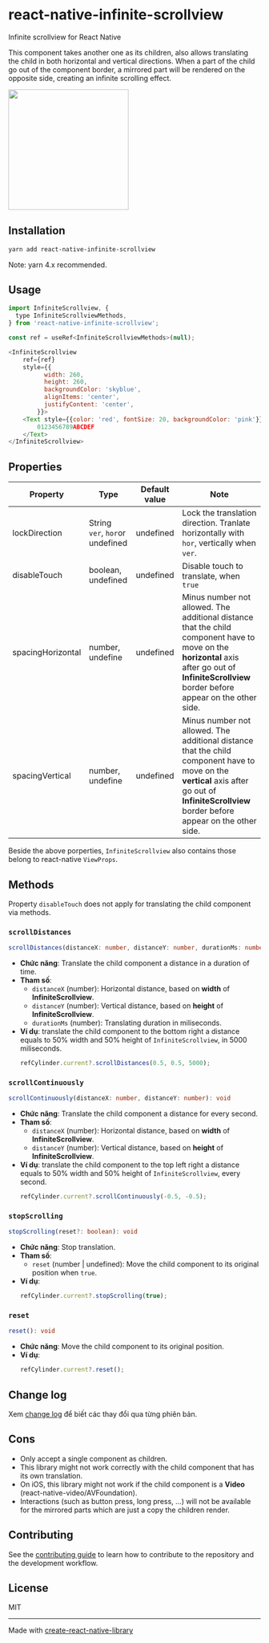 # react-native-infinite-scrollview

Infinite scrollview for React Native

This component takes another one as its children, also allows translating the child in both horizontal and vertical directions. When a part of the child go out of the component border, a mirrored part will be rendered on the opposite side, creating an infinite scrolling effect.

<img src="demo.gif" width="240" />

## Installation

```sh
yarn add react-native-infinite-scrollview
```

Note: yarn 4.x recommended.

## Usage


```js
import InfiniteScrollview, {
  type InfiniteScrollviewMethods,
} from 'react-native-infinite-scrollview';

const ref = useRef<InfiniteScrollviewMethods>(null);

<InfiniteScrollview 
    ref={ref}
    style={{
          width: 260,
          height: 260,
          backgroundColor: 'skyblue',
          alignItems: 'center',
          justifyContent: 'center',
        }}>
    <Text style={{color: 'red', fontSize: 20, backgroundColor: 'pink'}}>
        0123456789ABCDEF
    </Text>
</InfiniteScrollview>
```

## Properties

| Property          | Type                | Default value    | Note                   |
|-------------------|---------------------|------------------|------------------------|
| lockDirection     | String ```ver```, ```hor```or undefined  | undefined        | Lock the translation direction. Tranlate horizontally with ```hor```, vertically when ```ver```. |
| disableTouch      | boolean, undefined  | undefined        | Disable touch to translate, when ```true``` |
| spacingHorizontal | number, undefine    | undefined        | Minus number not allowed. The additional distance that the child component have to move on the **horizontal** axis after go out of **InfiniteScrollview** border before appear on the other side. |
| spacingVertical   | number, undefine    | undefined        | Minus number not allowed. The additional distance that the child component have to move on the **vertical** axis after go out of **InfiniteScrollview** border before appear on the other side. |

Beside the above porperties, ```InfiniteScrollview``` also contains those belong to react-native ```ViewProps```.

## Methods

Property ```disableTouch``` does not apply for translating the child component via methods.

### `scrollDistances`

```typescript
scrollDistances(distanceX: number, distanceY: number, durationMs: number): void
```

- **Chức năng**: Translate the child component a distance in a duration of time.
- **Tham số**:
  - `distanceX` (number): Horizontal distance, based on **width** of **InfiniteScrollview**.
  - `distanceY` (number): Vertical distance, based on **height** of **InfiniteScrollview**.
  - `durationMs` (number): Translating duration in miliseconds.
- **Ví dụ**: translate the child component to the bottom right a distance equals to 50% width and 50% height of ```InfiniteScrollview```, in 5000 miliseconds.
  ```typescript
  refCylinder.current?.scrollDistances(0.5, 0.5, 5000);
  ```

### `scrollContinuously`

```typescript
scrollContinuously(distanceX: number, distanceY: number): void
```

- **Chức năng**: Translate the child component a distance for every second.
- **Tham số**:
  - `distanceX` (number): Horizontal distance, based on **width** of **InfiniteScrollview**.
  - `distanceY` (number): Vertical distance, based on **height** of **InfiniteScrollview**.
- **Ví dụ**: translate the child component to the top left right a distance equals to 50% width and 50% height of ```InfiniteScrollview```, every second.
  ```typescript
  refCylinder.current?.scrollContinuously(-0.5, -0.5);
  ```

### `stopScrolling`

```typescript
stopScrolling(reset?: boolean): void
```

- **Chức năng**: Stop translation.
- **Tham số**:
  - `reset` (number | undefined): Move the child component to its original position when ```true```.
- **Ví dụ**:
  ```typescript
  refCylinder.current?.stopScrolling(true);
  ```

### `reset`

```typescript
reset(): void
```

- **Chức năng**: Move the child component to its original position.
- **Ví dụ**:
  ```typescript
  refCylinder.current?.reset();
  ```


## Change log

Xem [change log](CHANGELOG.md) để biết các thay đổi qua từng phiên bản.


## Cons
 - Only accept a single component as children.
 - This library might not work correctly with the child component that has its own translation.
 - On iOS, this library might not work if the child component is a **Video** (react-native-video/AVFoundation).
 - Interactions (such as button press, long press, ...) will not be available for the mirrored parts which are just a copy the children render.


## Contributing

See the [contributing guide](CONTRIBUTING.md) to learn how to contribute to the repository and the development workflow.

## License

MIT

---

Made with [create-react-native-library](https://github.com/callstack/react-native-builder-bob)
